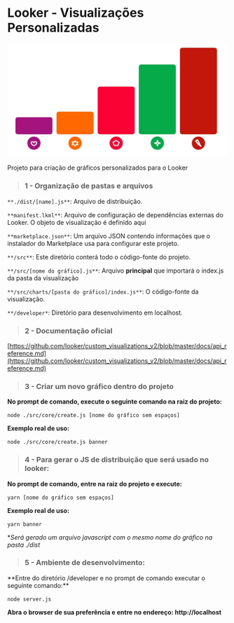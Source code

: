 # Looker - Visualizações Personalizadas

![](docs/graphic.jpg)

Projeto para criação de gráficos personalizados para o Looker

> ### **1 - Organização de pastas e arquivos**

`**./dist/[name].js**`: Arquivo de distribuição.

`**manifest.lkml**`: Arquivo de configuração de dependências externas do Looker. O objeto de visualização é definido aqui

`**marketplace.json**`: Um arquivo JSON contendo informações que o instalador do Marketplace usa para configurar este projeto.

`**/src**`: Este diretório conterá todo o código-fonte do projeto.

`**/src/[nome do gráfico].js**`: Arquivo **principal** que importará o index.js da pasta da visualização

`**/src/charts/[pasta do gráfico]/index.js**`: O código-fonte da visualização.

`**/developer*`: Diretório para desenvolvimento em localhost.

> ### **2 - Documentação oficial**

[https://github.com/looker/custom_visualizations_v2/blob/master/docs/api_reference.md](https://github.com/looker/custom_visualizations_v2/blob/master/docs/api_reference.md)

> ### **3 - Criar um novo gráfico dentro do projeto**

**No prompt de comando, execute o seguinte comando na raiz do projeto:**

```
node ./src/core/create.js [nome do gráfico sem espaços]
```

**Exemplo real de uso:**

```
node ./src/core/create.js banner
```

> ### **4 - Para gerar o JS de distribuição que será usado no looker:**

**No prompt de comando, entre na raiz do projeto e execute:**

```
yarn [nome do gráfico sem espaços]
```

**Exemplo real de uso:**

```
yarn banner
```

\*_Será gerado um arquivo javascript com o mesmo nome do gráfico na pasta ./dist_

> ### **5 - Ambiente de desenvolvimento:**

\*\*Entre do diretório /developer e no prompt de comando executar o seguinte comando:\*\*

```
node server.js
```

**Abra o browser de sua preferência e entre no endereço: http://localhost**
